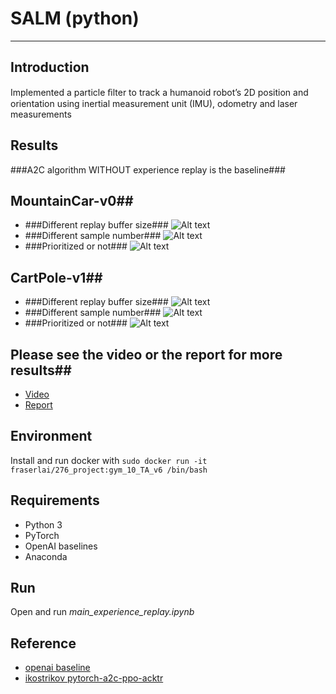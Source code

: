 # **SALM (python)** #
- - -
## **Introduction** ##
Implemented a particle ﬁlter to track a humanoid robot’s 2D position and orientation using inertial measurement unit (IMU), odometry and laser measurements

## **Results** ##
###A2C algorithm WITHOUT experience replay is the baseline###
## MountainCar-v0##
* ###Different replay buffer size###
![Alt text](img/Mountaincar_buff.jpg)
* ###Different sample number###
![Alt text](img/Mountaincar_sample_size.jpg)
* ###Prioritized or not###
![Alt text](img/Mountaincar_prioritized.jpg)  
## CartPole-v1##
* ###Different replay buffer size###
![Alt text](img/carpole_buffer.jpg)  
* ###Different sample number###
![Alt text](img/carpole_sample.jpg)
* ###Prioritized or not###
![Alt text](img/carpole_prioritize.jpg)
## Please see the video or the report for more results##
* [Video](https://www.youtube.com/watch?v=mIvstl3QufM)
* [Report](https://drive.google.com/file/d/1md8jDYBwizvwJi0ZLNM8QnIsN7h0qIHq/view?usp=sharing)

## **Environment** ##
Install and run docker with ```sudo docker run -it fraserlai/276_project:gym_10_TA_v6 /bin/bash```

## **Requirements** ##
* Python 3
* PyTorch
* OpenAI baselines
* Anaconda

## **Run** ##
Open and run *main_experience_replay.ipynb*

## **Reference** ##
* [openai baseline](https://github.com/openai/baselines/tree/master/baselines/a2c)
* [ikostrikov pytorch-a2c-ppo-acktr](https://github.com/ikostrikov/pytorch-a2c-ppo-acktr)